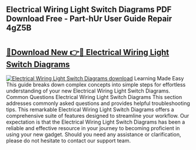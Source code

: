 ## Electrical Wiring Light Switch Diagrams PDF Download Free - Part-hUr User Guide Repair 4gZ5B

# <h2><a href="http://dfolkc.blite.top/?on=Electrical+Wiring+Light+Switch+Diagrams">🔗Download New 👉🔴 Electrical Wiring Light Switch Diagrams</a></h2>

[![Electrical Wiring Light Switch Diagrams download](https://i.imgur.com/lujVjoI.png)](http://dfolkc.blite.top/?on=Electrical+Wiring+Light+Switch+Diagrams)
Learning Made Easy This guide breaks down complex concepts into simple steps for effortless understanding of your new Electrical Wiring Light Switch Diagrams. Common Questions Electrical Wiring Light Switch Diagrams This section addresses commonly asked questions and provides helpful troubleshooting tips. This remarkable Electrical Wiring Light Switch Diagrams offers a comprehensive suite of features designed to streamline your workflow. Our expectation is that the Electrical Wiring Light Switch Diagrams has been a reliable and effective resource in your journey to becoming proficient in using your new gadget. Should you need any assistance or clarification, please do not hesitate to contact our support team.
